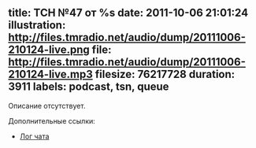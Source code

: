 title: ТСН №47 от %s
date: 2011-10-06 21:01:24
illustration: http://files.tmradio.net/audio/dump/20111006-210124-live.png
file: http://files.tmradio.net/audio/dump/20111006-210124-live.mp3
filesize: 76217728
duration: 3911
labels: podcast, tsn, queue
---
Описание отсутствует.

Дополнительные ссылки:

- [Лог чата](http://files.tmradio.net/audio/dump/20111006-210124-live.log)
